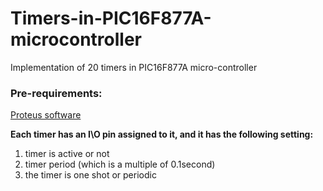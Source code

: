 # Timers-in-PIC16F877A-microcontroller
Implementation of 20 timers in PIC16F877A micro-controller

### Pre-requirements:
[Proteus software](https://drive.google.com/file/d/19EKuFpvdzAitGk4ByFOHqi1Rf4anop1-/view)

**Each timer has an I\O pin assigned to it, and it has the following setting:**
1. timer is active or not
2. timer period (which is a multiple of 0.1second)
3. the timer is one shot or periodic
